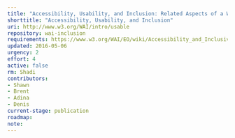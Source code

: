 ```yaml
---
title: "Accessibility, Usability, and Inclusion: Related Aspects of a Web for All"
shorttitle: "Accessibility, Usability, and Inclusion"
uri: http://www.w3.org/WAI/intro/usable
repository: wai-inclusion
requirements: https://www.w3.org/WAI/EO/wiki/Accessibility_and_Inclusive_Design/Requirements_Analysis
updated: 2016-05-06
urgency: 2
effort: 4
active: false
rm: Shadi
contributors:
- Shawn
- Brent
- Adina
- Denis
current-stage: publication
roadmap:
note:
---
```

